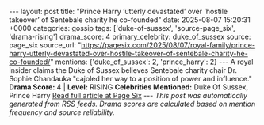 --- layout: post title: "Prince Harry ‘utterly devastated’ over ‘hostile takeover’ of Sentebale charity he co-founded" date: 2025-08-07 15:20:31 +0000 categories: gossip tags: ['duke-of-sussex', 'source-page_six', 'drama-rising'] drama_score: 4 primary_celebrity: duke_of_sussex source: page_six source_url: "https://pagesix.com/2025/08/07/royal-family/prince-harry-utterly-devastated-over-hostile-takeover-of-sentebale-charity-he-co-founded/" mentions: {'duke_of_sussex': 2, 'prince_harry': 2} --- A royal insider claims the Duke of Sussex believes Sentebale charity chair Dr. Sophie Chandauka "cajoled her way to a position of power and influence." **Drama Score:** 4 | **Level:** RISING **Celebrities Mentioned:** Duke Of Sussex, Prince Harry [Read full article at Page Six](https://pagesix.com/2025/08/07/royal-family/prince-harry-utterly-devastated-over-hostile-takeover-of-sentebale-charity-he-co-founded/) --- *This post was automatically generated from RSS feeds. Drama scores are calculated based on mention frequency and source reliability.*